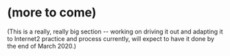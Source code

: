 # \(more to come\)

\(This is a really, really big section -- working on driving it out and adapting it to Internet2 practice and process currently, will expect to have it done by the end of March 2020.\)




